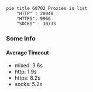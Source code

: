 
```mermaid
pie title 60702 Proxies in list
    "HTTP" : 28048
    "HTTPS": 9966
    "SOCKS" : 30733
```

### Some Info
#### Average Timeout

- mixed: 3.6s
- http: 1.9s
- https: 8.2s
- socks: 5.2s